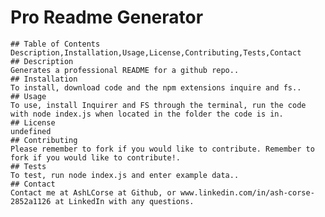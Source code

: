 # Pro Readme Generator

    ## Table of Contents
    Description,Installation,Usage,License,Contributing,Tests,Contact
    ## Description
    Generates a professional README for a github repo..
    ## Installation
    To install, download code and the npm extensions inquire and fs..
    ## Usage
    To use, install Inquirer and FS through the terminal, run the code with node index.js when located in the folder the code is in.
    ## License
    undefined
    ## Contributing
    Please remember to fork if you would like to contribute. Remember to fork if you would like to contribute!.
    ## Tests
    To test, run node index.js and enter example data..
    ## Contact
    Contact me at AshLCorse at Github, or www.linkedin.com/in/ash-corse-2852a1126 at LinkedIn with any questions.
